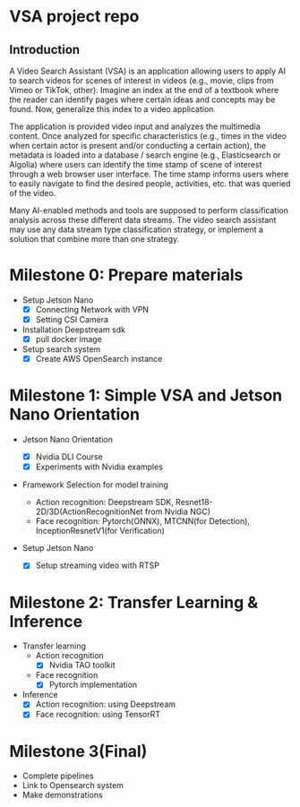 # VSA project repo

## Introduction


A Video Search Assistant (VSA) is an application allowing users to apply AI to search videos for scenes of interest in videos (e.g., movie, clips from Vimeo or TikTok, other).
Imagine an index at the end of a textbook where the reader can identify pages where certain ideas and concepts may be found.
Now, generalize this index to a video application.

The application is provided video input and analyzes the multimedia content.
Once analyzed for specific characteristics (e.g., times in the video when certain actor is present and/or conducting a certain action), the metadata is loaded into a database / search engine (e.g., Elasticsearch or Algolia) where users can identify the time stamp of scene of interest through a web browser user interface.
The time stamp informs users where to easily navigate to find the desired people, activities, etc. that was queried of the video.

Many AI-enabled methods and tools are supposed to perform classification analysis across these different data streams.
The video search assistant may use any data stream type classification strategy, or implement a solution that combine more than one strategy.

# Milestone 0: Prepare materials
- Setup Jetson Nano
  - [X] Connecting Network with VPN
  - [X] Setting CSI Camera
  
- Installation Deepstream sdk
  - [X] pull docker image
  
- Setup search system
  - [X] Create AWS OpenSearch instance

# Milestone 1: Simple VSA and Jetson Nano Orientation
- Jetson Nano Orientation
    - [X] Nvidia DLI Course
    - [X] Experiments with Nvidia examples

- Framework Selection for model training
  - Action recognition: Deepstream SDK, Resnet18-2D/3D(ActionRecognitionNet from Nvidia NGC)
  - Face recognition: Pytorch(ONNX), MTCNN(for Detection), InceptionResnetV1(for Verification)

- Setup Jetson Nano
    - [X] Setup streaming video with RTSP

# Milestone 2: Transfer Learning & Inference
- Transfer learning
  - Action recognition
    - [X] Nvidia TAO toolkit
  - Face recognition
    - [X] Pytorch implementation

- Inference
    - [X] Action recognition: using Deepstream 
    - [X] Face recognition: using TensorRT

# Milestone 3(Final)
- Complete pipelines
- Link to Opensearch system
- Make demonstrations
